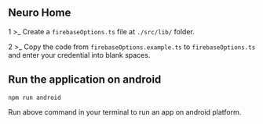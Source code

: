 ## Neuro Home

1 >\_ Create a `firebaseOptions.ts` file at `./src/lib/` folder.

2 >\_ Copy the code from `firebaseOptions.example.ts` to `firebaseOptions.ts` and enter your credential into blank spaces.

## Run the application on android

```
npm run android
```

Run above command in your terminal to run an app on android platform.
